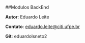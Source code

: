 ##Modulos BackEnd

**Autor**: Eduardo Leite

**Contato**: eduardo.leite@citi.ufpe.br

**Git**: eduardolsneto2
